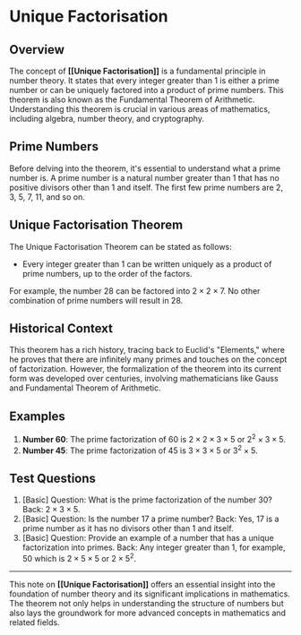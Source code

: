 # Unique Factorisation

## Overview

The concept of **[[Unique Factorisation]]** is a fundamental principle in number theory. It states that every integer greater than 1 is either a prime number or can be uniquely factored into a product of prime numbers. This theorem is also known as the Fundamental Theorem of Arithmetic. Understanding this theorem is crucial in various areas of mathematics, including algebra, number theory, and cryptography.

## Prime Numbers

Before delving into the theorem, it's essential to understand what a prime number is. A prime number is a natural number greater than 1 that has no positive divisors other than 1 and itself. The first few prime numbers are 2, 3, 5, 7, 11, and so on.

## Unique Factorisation Theorem

The Unique Factorisation Theorem can be stated as follows:

- Every integer greater than 1 can be written uniquely as a product of prime numbers, up to the order of the factors.

For example, the number 28 can be factored into $2 \times 2 \times 7$. No other combination of prime numbers will result in 28.

## Historical Context

This theorem has a rich history, tracing back to Euclid's "Elements," where he proves that there are infinitely many primes and touches on the concept of factorization. However, the formalization of the theorem into its current form was developed over centuries, involving mathematicians like Gauss and Fundamental Theorem of Arithmetic.

## Examples

1. **Number 60**: The prime factorization of 60 is $2 \times 2 \times 3 \times 5$ or $2^2 \times 3 \times 5$.
2. **Number 45**: The prime factorization of 45 is $3 \times 3 \times 5$ or $3^2 \times 5$.

## Test Questions

1. [Basic] Question: What is the prime factorization of the number 30? Back: $2 \times 3 \times 5$.
2. [Basic] Question: Is the number 17 a prime number? Back: Yes, 17 is a prime number as it has no divisors other than 1 and itself.
3. [Basic] Question: Provide an example of a number that has a unique factorization into primes. Back: Any integer greater than 1, for example, 50 which is $2 \times 5 \times 5$ or $2 \times 5^2$.

---

This note on **[[Unique Factorisation]]** offers an essential insight into the foundation of number theory and its significant implications in mathematics. The theorem not only helps in understanding the structure of numbers but also lays the groundwork for more advanced concepts in mathematics and related fields.